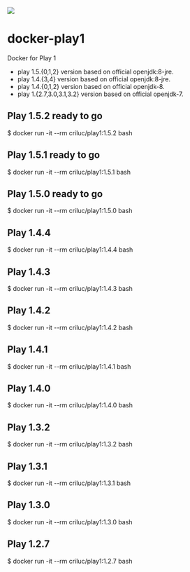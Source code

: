 [![](https://badge.imagelayers.io/criluc/play1:latest.svg)](https://imagelayers.io/?images=criluc/play1:latest 'Get your own badge on imagelayers.io')

docker-play1
============

Docker for Play 1
  - play 1.5.{0,1,2} version based on official openjdk:8-jre.
  - play 1.4.{3,4} version based on official openjdk:8-jre.
  - play 1.4.{0,1,2} version based on official openjdk-8.
  - play 1.{2.7,3.0,3.1,3.2} version based on official openjdk-7.


Play 1.5.2 ready to go
-----------------------

$ docker run -it --rm criluc/play1:1.5.2 bash

Play 1.5.1 ready to go
-----------------------

$ docker run -it --rm criluc/play1:1.5.1 bash

Play 1.5.0 ready to go
-----------------------

$ docker run -it --rm criluc/play1:1.5.0 bash

Play 1.4.4
-----------------------

$ docker run -it --rm criluc/play1:1.4.4 bash

Play 1.4.3
-----------------------

$ docker run -it --rm criluc/play1:1.4.3 bash

Play 1.4.2 
-----------------------

$ docker run -it --rm criluc/play1:1.4.2 bash

Play 1.4.1
-----------------------

$ docker run -it --rm criluc/play1:1.4.1 bash

Play 1.4.0
-----------------------

$ docker run -it --rm criluc/play1:1.4.0 bash

Play 1.3.2
-----------------------

$ docker run -it --rm criluc/play1:1.3.2 bash

Play 1.3.1
-----------------------

$ docker run -it --rm criluc/play1:1.3.1 bash

Play 1.3.0
-----------------------

$ docker run -it --rm criluc/play1:1.3.0 bash

Play 1.2.7
-----------------------

$ docker run -it --rm criluc/play1:1.2.7 bash